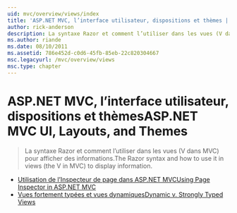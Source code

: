 ```yaml
---
uid: mvc/overview/views/index
title: 'ASP.NET MVC, l’interface utilisateur, dispositions et thèmes | Microsoft Docs'
author: rick-anderson
description: La syntaxe Razor et comment l’utiliser dans les vues (V dans MVC) pour afficher des informations.
ms.author: riande
ms.date: 08/10/2011
ms.assetid: 786e452d-c0d6-45fb-85eb-22c820304667
msc.legacyurl: /mvc/overview/views
msc.type: chapter
---
```

<a name="aspnet-mvc-ui-layouts-and-themes"></a><span data-ttu-id="bed0b-103">ASP.NET MVC, l’interface utilisateur, dispositions et thèmes</span><span class="sxs-lookup"><span data-stu-id="bed0b-103">ASP.NET MVC UI, Layouts, and Themes</span></span>
====================
> <span data-ttu-id="bed0b-104">La syntaxe Razor et comment l’utiliser dans les vues (V dans MVC) pour afficher des informations.</span><span class="sxs-lookup"><span data-stu-id="bed0b-104">The Razor syntax and how to use it in views (the V in MVC) to display information.</span></span>


- [<span data-ttu-id="bed0b-105">Utilisation de l’Inspecteur de page dans ASP.NET MVC</span><span class="sxs-lookup"><span data-stu-id="bed0b-105">Using Page Inspector in ASP.NET MVC</span></span>](using-page-inspector-in-aspnet-mvc.md)
- [<span data-ttu-id="bed0b-106">Vues fortement typées et vues dynamiques</span><span class="sxs-lookup"><span data-stu-id="bed0b-106">Dynamic v. Strongly Typed Views</span></span>](dynamic-v-strongly-typed-views.md)
